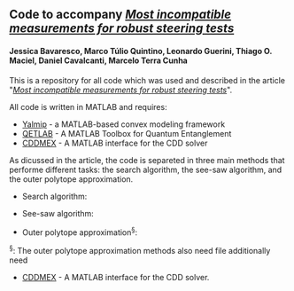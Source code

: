 ## Code to accompany *[Most incompatible measurements for robust steering tests](https://arxiv.org/abs/1704.02994)*
#### Jessica Bavaresco, Marco Túlio Quintino, Leonardo Guerini, Thiago O. Maciel, Daniel Cavalcanti, Marcelo Terra Cunha

This is a repository for all code which was used and described in the article "*[Most incompatible measurements for robust steering tests](https://arxiv.org/abs/1704.02994)*".

All code is written in MATLAB and requires:
- [Yalmip](https://yalmip.github.io) - a MATLAB-based convex modeling framework
- [QETLAB](http://www.qetlab.com/) - A MATLAB Toolbox for Quantum Entanglement
- [CDDMEX](http://control.ee.ethz.ch/~cohysys/cdd.php) - A MATLAB interface for the CDD solver

As dicussed in the article, the code is separeted in three main methods that performe different tasks: the search algorithm, the see-saw algorithm, and the outer polytope approximation.

- Search algorithm:
 
- See-saw algorithm:
 
- Outer polytope approximation<sup>§</sup>:



<sup>§</sup>: The outer polytope approximation methods also need file additionally need 
- [CDDMEX](http://control.ee.ethz.ch/~cohysys/cdd.php) - A MATLAB interface for the CDD solver.
